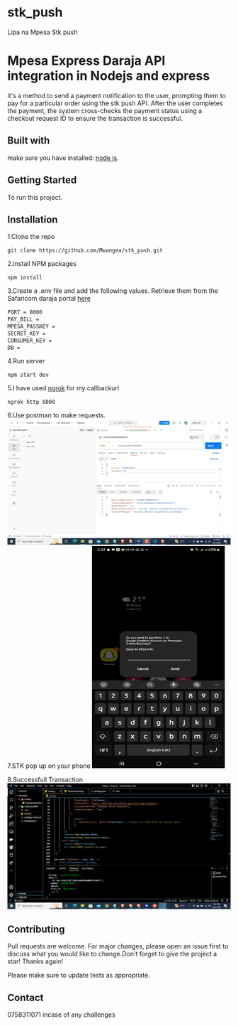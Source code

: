 # stk_push
Lipa na Mpesa Stk push
# Mpesa Express Daraja API integration in Nodejs and express
it's a method to send a payment notification to the user, prompting them to pay for a particular order using the stk push API. After the user completes the payment, the system cross-checks the payment status using a checkout request ID to ensure the transaction is successful.

## Built with

make sure you have installed: [node js](https://nodejs.org/en/download).

## Getting Started
To run this project.

## Installation
1.Clone the repo
```
git clone https://github.com/Mwangea/stk_push.git
```
2.Install NPM packages
```
npm install
```
3.Create a .env file and add the following values. Retrieve them from the Safaricom daraja portal [here](https://developer.safaricom.co.ke/)
```
PORT = 8000
PAY_BILL = 
MPESA_PASSKEY = 
SECRET_KEY = 
CONSUMER_KEY = 
DB =  
```
4.Run server
```
npm start dev
```
5.I have used [ngrok](https://ngrok.com/download) for my callbackurl
```
ngrok http 8000
```
6.Use postman to make requests.
<img src="postman.png" alt="Postman request">
7.STK pop up on your phone
<img src="stk.jpg" alt="stk pop" width="300" height="500">

8.Successfull Transaction
![Transaction](Transaction.png)

## Contributing

Pull requests are welcome. For major changes, please open an issue first
to discuss what you would like to change.Don't forget to give the project a star! Thanks again!

Please make sure to update tests as appropriate.

## Contact
0758311071 
incase of any challenges
